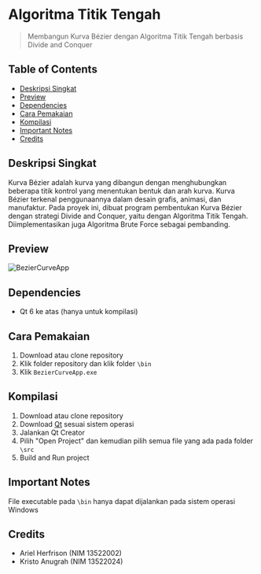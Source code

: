 # Algoritma Titik Tengah
> Membangun Kurva Bézier dengan Algoritma Titik Tengah berbasis Divide and Conquer

## Table of Contents
* [Deskripsi Singkat](#deskripsi-singkat)
* [Preview](#preview)
* [Dependencies](#dependencies)
* [Cara Pemakaian](#cara-pemakaian)
* [Kompilasi](#kompilasi)
* [Important Notes](#important-notes)
* [Credits](#credits)

## Deskripsi Singkat
Kurva Bézier adalah kurva yang dibangun dengan menghubungkan beberapa titik kontrol yang menentukan bentuk dan arah kurva. Kurva Bézier terkenal penggunaannya dalam desain grafis, animasi, dan manufaktur. Pada proyek ini, dibuat program pembentukan Kurva Bézier dengan strategi Divide and Conquer, yaitu dengan Algoritma Titik Tengah. Diimplementasikan juga Algoritma Brute Force sebagai pembanding.

## Preview
![BezierCurveApp](./test/BezierCurveAppGIF.gif)

## Dependencies
* Qt 6 ke atas (hanya untuk kompilasi)

## Cara Pemakaian
1. Download atau clone repository
2. Klik folder repository dan klik folder `\bin`
3. Klik `BezierCurveApp.exe`

## Kompilasi
1. Download atau clone repository
2. Download [Qt](https://www.qt.io/download) sesuai sistem operasi
3. Jalankan Qt Creator
4. Pilih "Open Project" dan kemudian pilih semua file yang ada pada folder `\src`
5. Build and Run project

## Important Notes
File executable pada `\bin` hanya dapat dijalankan pada sistem operasi Windows

## Credits
- Ariel Herfrison (NIM 13522002)
- Kristo Anugrah (NIM 13522024)
